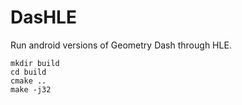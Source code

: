 # DasHLE

Run android versions of Geometry Dash through HLE.

```
mkdir build
cd build
cmake ..
make -j32
```